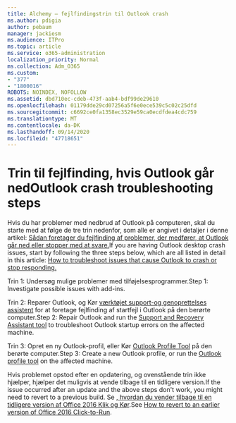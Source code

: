 ```yaml
---
title: Alchemy – fejlfindingstrin til Outlook crash
ms.author: pdigia
author: pebaum
manager: jackiesm
ms.audience: ITPro
ms.topic: article
ms.service: o365-administration
localization_priority: Normal
ms.collection: Adm_O365
ms.custom:
- "377"
- "1800016"
ROBOTS: NOINDEX, NOFOLLOW
ms.assetid: dbd710ec-cdeb-473f-aab4-bdf99de29610
ms.openlocfilehash: 01179dde29cd07256a5f6e0ece539c5c02c25dfd
ms.sourcegitcommit: c6692ce0fa1358ec3529e59ca0ecdfdea4cdc759
ms.translationtype: MT
ms.contentlocale: da-DK
ms.lasthandoff: 09/14/2020
ms.locfileid: "47718651"
---
```

# <a name="outlook-crash-troubleshooting-steps"></a><span data-ttu-id="ea254-102">Trin til fejlfinding, hvis Outlook går ned</span><span class="sxs-lookup"><span data-stu-id="ea254-102">Outlook crash troubleshooting steps</span></span>

<span data-ttu-id="ea254-103">Hvis du har problemer med nedbrud af Outlook på computeren, skal du starte med at følge de tre trin nedenfor, som alle er angivet i detaljer i denne artikel: [Sådan foretager du fejlfinding af problemer, der medfører, at Outlook går ned eller stopper med at svare.](https://docs.microsoft.com/exchange/troubleshoot/outlook-crashes/crash-issues)</span><span class="sxs-lookup"><span data-stu-id="ea254-103">If you are having Outlook desktop crash issues, start by following the three steps below, which are all listed in detail in this article: [How to troubleshoot issues that cause Outlook to crash or stop responding.](https://docs.microsoft.com/exchange/troubleshoot/outlook-crashes/crash-issues)</span></span>
  
<span data-ttu-id="ea254-104">Trin 1: Undersøg mulige problemer med tilføjelsesprogrammer.</span><span class="sxs-lookup"><span data-stu-id="ea254-104">Step 1: Investigate possible issues with add-ins.</span></span>
  
<span data-ttu-id="ea254-105">Trin 2: Reparer Outlook, og Kør [værktøjet support-og genoprettelses assistent](https://aka.ms/SaRA-OutlookWontStart) for at foretage fejlfinding af startfejl i Outlook på den berørte computer.</span><span class="sxs-lookup"><span data-stu-id="ea254-105">Step 2: Repair Outlook and run the [Support and Recovery Assistant tool](https://aka.ms/SaRA-OutlookWontStart) to troubleshoot Outlook startup errors on the affected machine.</span></span>
  
<span data-ttu-id="ea254-106">Trin 3: Opret en ny Outlook-profil, eller Kør [Outlook Profile Tool](https://aka.ms/SaRA-OutlookSetupProfile) på den berørte computer.</span><span class="sxs-lookup"><span data-stu-id="ea254-106">Step 3: Create a new Outlook profile, or run the [Outlook profile tool](https://aka.ms/SaRA-OutlookSetupProfile) on the affected machine.</span></span>
  
<span data-ttu-id="ea254-107">Hvis problemet opstod efter en opdatering, og ovenstående trin ikke hjælper, hjælper det muligvis at vende tilbage til en tidligere version.</span><span class="sxs-lookup"><span data-stu-id="ea254-107">If the issue occurred after an update and the above steps don't work, you might need to revert to a previous build.</span></span> <span data-ttu-id="ea254-108">Se [, hvordan du vender tilbage til en tidligere version af Office 2016 Klik og Kør](https://support.microsoft.com/help/2770432).</span><span class="sxs-lookup"><span data-stu-id="ea254-108">See [How to revert to an earlier version of Office 2016 Click-to-Run](https://support.microsoft.com/help/2770432).</span></span>
  